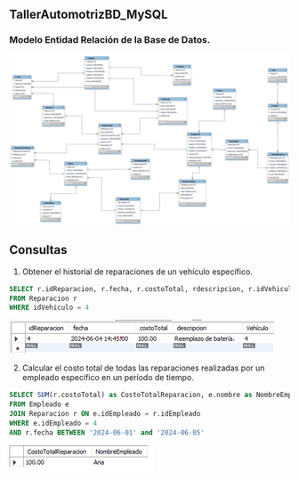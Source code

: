 ## TallerAutomotrizBD_MySQL

### Modelo Entidad Relación de la Base de Datos.
![](./img/MER_TallerBD.png)

## Consultas
1. Obtener el historial de reparaciones de un vehículo específico.
```sql
SELECT r.idReparacion, r.fecha, r.costoTotal, rdescripcion, r.idVehiculo as Vehículo
FROM Reparacion r
WHERE idVehiculo = 4
```
![](./img/consulta1.png)

2. Calcular el costo total de todas las reparaciones realizadas por un empleado específico en un período de tiempo.

```sql
SELECT SUM(r.costoTotal) as CostoTotalReparacion, e.nombre as NombreEmpleado
FROM Empleado e
JOIN Reparacion r ON e.idEmpleado = r.idEmpleado
WHERE e.idEmpleado = 4
AND r.fecha BETWEEN '2024-06-01' and '2024-06-05'
```
![](./img/consulta2.png)
